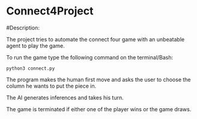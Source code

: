 # Connect4Project

#Description:

The project tries to automate the connect four game with an unbeatable agent to play the game.

To run the game type the following command on the terminal/Bash:

```
python3 connect.py
```

The program makes the human first move and asks the user to choose the column he wants  to put the piece in. 

The  AI generates inferences and takes his turn.

The game is terminated if either one of the player wins or  the game draws.
